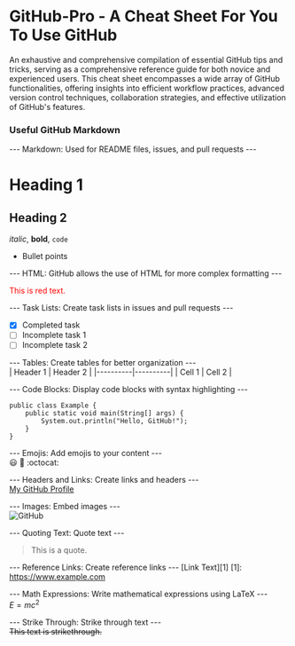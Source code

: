 # GitHub-Pro - A Cheat Sheet For You To Use GitHub

An exhaustive and comprehensive compilation of essential GitHub tips and tricks, serving as a comprehensive reference guide for both novice and experienced users. This cheat sheet encompasses a wide array of GitHub functionalities, offering insights into efficient workflow practices, advanced version control techniques, collaboration strategies, and effective utilization of GitHub's features.

### Useful GitHub Markdown

--- Markdown: Used for README files, issues, and pull requests ---  
# Heading 1
## Heading 2
*italic*, **bold**, `code`
- Bullet points

--- HTML: GitHub allows the use of HTML for more complex formatting ---  
<div style="color: red;">This is red text.</div>

--- Task Lists: Create task lists in issues and pull requests ---  
- [x] Completed task
- [ ] Incomplete task 1
- [ ] Incomplete task 2

--- Tables: Create tables for better organization ---  
| Header 1 | Header 2 |
|----------|----------|
| Cell 1   | Cell 2   |

--- Code Blocks: Display code blocks with syntax highlighting ---  
```
public class Example {
    public static void main(String[] args) {
        System.out.println("Hello, GitHub!");
    }
}
```

--- Emojis: Add emojis to your content ---  
:smiley: :rocket: :octocat:

--- Headers and Links: Create links and headers ---  
[My GitHub Profile](https://github.com/FaezehYazdani)


--- Images: Embed images ---  
![GitHub](![image](https://github.com/FaezehYazdani/GitHub-Pro/assets/25254193/eb85970d-e66a-42fa-b347-31a3f9b8aa8a))

--- Quoting Text: Quote text ---  
> This is a quote.

--- Reference Links: Create reference links ---
[Link Text][1]
[1]: https://www.example.com
 
--- Math Expressions: Write mathematical expressions using LaTeX ---  
$E = mc^2$

---  Strike Through: Strike through text ---  
~~This text is strikethrough.~~


